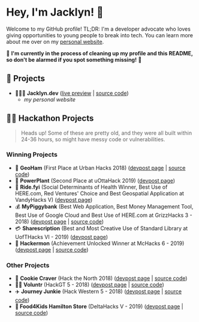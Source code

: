 # Hey, I'm Jacklyn! 👋

Welcome to my GitHub profile! TL;DR: I'm a developer advocate who loves giving opportunities to young people to break into tech. You can learn more about me over on my [personal website](https://jacklyn.dev).

🚧 **I'm currently in the process of cleaning up my profile and this README, so don't be alarmed if you spot something missing!** 🚧

## 🚀 Projects
* 🙎🏻‍♀️ **Jacklyn.dev** ([live preview](https://jacklyn.dev) | [source code](https://github.com/JackBiggin/jacklyn.dev))
  * *my personal website*

## 👩‍💻 Hackathon Projects
> Heads up! Some of these are pretty old, and they were all built within 24-36 hours, so might have messy code or vulnerabilities.

### Winning Projects

* 📍 **GeoHam** (First Place at Urban Hacks 2018) ([devpost page](https://devpost.com/software/geoham) | [source code](https://github.com/JackBiggin/GeoHam))
* 🌷 **PowerPlant** (Second Place at uOttaHack 2019) ([devpost page](https://devpost.com/software/powerplant))
* 🚌 **Ride.fyi** (Social Determinants of Health Winner, Best Use of HERE.com, Red Ventures' Choice and Best Geospatial Application at VandyHacks V) ([devpost page](https://devpost.com/software/ride-fyi))
* 💰 **MyPiggybank** (Best Web Application, Best Money Management Tool, Best Use of Google Cloud and Best Use of HERE.com at GrizzHacks 3 - 2018) ([devpost page](https://devpost.com/software/mypiggybank-k6z97n) | [source code](https://github.com/JackBiggin/myPiggybank))
* 💳 **Sharescription** (Best and Most Creative Use of Standard Library at UofTHacks VI - 2019) ([devpost page](https://devpost.com/software/sharescription))
* 🐰 **Hackermon** (Achievement Unlocked Winner at McHacks 6 - 2019) ([devpost page](https://devpost.com/software/hackermon) | [source code](https://github.com/HasheebKazi/mchacks-hakemon))



### Other Projects

* 🍪 **Cookie Craver** (Hack the North 2018) ([devpost page](https://devpost.com/software/cookie-craver) | [source code](https://github.com/JackBiggin/CookieCraver))
* 🙋‍♀️ **Voluntr** (HackGT 5 - 2018) ([devpost page](https://devpost.com/software/voluntr-07hzfj) | [source code](https://github.com/JackBiggin/Voluntr))
* ✈️ **Journey Junkie** (Hack Western 5 - 2018) ([devpost page](https://devpost.com/software/journeyjunkie-v4ou1y) | [source code](https://github.com/JackBiggin/JourneyJunkie))
* **🍎 Food4Kids Hamilton Store** (DeltaHacks V - 2019) ([devpost page](https://devpost.com/software/food-4-kids-hamilton) | [source code](https://github.com/JackBiggin/Food4Kids-Store))
